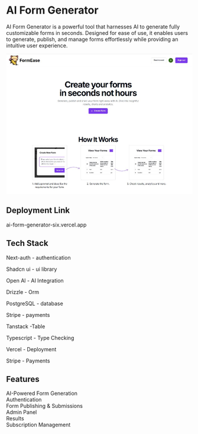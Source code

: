 # AI Form Generator
AI Form Generator is a powerful tool that harnesses AI to generate fully customizable forms in seconds. Designed for ease of use, it enables users to generate, publish, and manage forms effortlessly while providing an intuitive user experience.

![AI Form Builder](home-demo.JPG)


## Deployment Link
 ai-form-generator-six.vercel.app


## Tech Stack  
 Next-auth - authentication
 
 Shadcn ui - ui library
 
 Open Al - AI Integration
 
 Drizzle - Orm
 
 PostgreSQL - database
 
 Stripe - payments
 
 Tanstack -Table
 
 Typescript - Type Checking
 
 Vercel - Deployment
 
 Stripe - Payments 
 
## Features  
 AI-Powered Form Generation  
 Authentication  
 Form Publishing & Submissions  
 Admin Panel  
 Results  
 Subscription Management  
